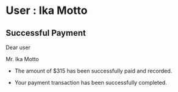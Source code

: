 User : Ika Motto
=============

Successful Payment
---------------------

Dear user

Mr. Ika Motto

* The amount of $315 has been successfully paid and recorded.
* Your payment transaction has been successfully completed.






  
  ##
